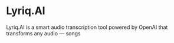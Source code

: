# Lyriq.AI
Lyriq.AI is a smart audio transcription tool powered by OpenAI that transforms any audio — songs
